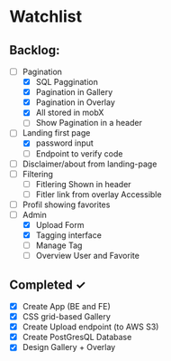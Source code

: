 # Watchlist

## Backlog:

- [ ] Pagination 
  - [x] SQL Paggination
  - [x] Pagination in Gallery
  - [x] Pagination in Overlay
  - [x] All stored in mobX
  - [ ] Show Pagination in a header
- [ ] Landing first page
  - [x] password input
  - [ ] Endpoint to verify code
- [ ] Disclaimer/about from landing-page
- [ ] Filtering
  - [ ] Fitlering Shown in header
  - [ ] Fitler link from overlay Accessible
- [ ] Profil showing favorites
- [ ] Admin
  - [x] Upload Form
  - [x] Tagging interface
  - [ ] Manage Tag
  - [ ] Overview User and Favorite

## Completed ✓

- [x] Create App (BE and FE)
- [x] CSS grid-based Gallery 
- [x] Create Upload endpoint (to AWS S3)
- [x] Create PostGresQL Database 
- [x] Design Gallery + Overlay